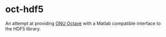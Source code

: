 # oct-hdf5

An attempt at providing [GNU Octave](https://www.octave.org) with a Matlab compatible
interface to the HDF5 library.


